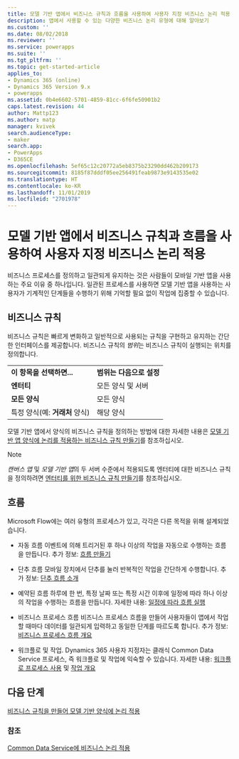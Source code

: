 ```yaml
---
title: 모델 기반 앱에서 비즈니스 규칙과 흐름을 사용하여 사용자 지정 비즈니스 논리 적용 | MicrosoftDocs
description: 앱에서 사용할 수 있는 다양한 비즈니스 논리 유형에 대해 알아보기
ms.custom: ''
ms.date: 08/02/2018
ms.reviewer: ''
ms.service: powerapps
ms.suite: ''
ms.tgt_pltfrm: ''
ms.topic: get-started-article
applies_to:
- Dynamics 365 (online)
- Dynamics 365 Version 9.x
- powerapps
ms.assetid: 0b4e6602-5701-4859-81cc-6f6fe50901b2
caps.latest.revision: 44
author: Mattp123
ms.author: matp
manager: kvivek
search.audienceType:
- maker
search.app:
- PowerApps
- D365CE
ms.openlocfilehash: 5ef65c12c20772a5eb8375b23290dd462b209173
ms.sourcegitcommit: 8185f87dddf05ee256491feab9873e9143535e02
ms.translationtype: HT
ms.contentlocale: ko-KR
ms.lasthandoff: 11/01/2019
ms.locfileid: "2701978"
---
```

# <a name="apply-custom-business-logic-with-business-rules-and-flows-in-model-driven-apps"></a>모델 기반 앱에서 비즈니스 규칙과 흐름을 사용하여 사용자 지정 비즈니스 논리 적용

비즈니스 프로세스를 정의하고 일관되게 유지하는 것은 사람들이 모바일 기반 앱을 사용하는 주요 이유 중 하나입니다. 일관된 프로세스를 사용하면 모델 기반 앱을 사용하는 사용자가 기계적인 단계들을 수행하기 위해 기억할 필요 없이 작업에 집중할 수 있습니다. 

## <a name="business-rules"></a>비즈니스 규칙

비즈니스 규칙은 빠르게 변화하고 일반적으로 사용되는 규칙을 구현하고 유지하는 간단한 인터페이스를 제공합니다. 비즈니스 규칙의 *범위*는 비즈니스 규칙이 실행되는 위치를 정의합니다.

|||  
|-|-|  
|**이 항목을 선택하면...**|**범위는 다음으로 설정**|  
|**엔터티**|모든 양식 및 서버|  
|**모든 양식**|모든 양식|  
|특정 양식(예: **거래처** 양식)|해당 양식| 

모델 기반 앱에서 양식의 비즈니스 규칙을 정의하는 방법에 대한 자세한 내용은 [모델 기반 앱 양식에 논리를 적용하는 비즈니스 규칙 만들기](create-business-rules-recommendations-apply-logic-form.md)를 참조하십시오.

> [!NOTE]
> *캔버스 앱* 및 *모델 기반 앱*의 두 서버 수준에서 적용되도록 엔터티에 대한 비즈니스 규칙을 정의하려면 [엔터티를 위한 비즈니스 규칙 만들기](/powerapps/maker/common-data-service/data-platform-create-business-rule)를 참조하십시오.

## <a name="flows"></a>흐름  
  
Microsoft Flow에는 여러 유형의 프로세스가 있고, 각각은 다른 목적을 위해 설계되었습니다.  

-   자동 흐름 이벤트에 의해 트리거된 후 하나 이상의 작업을 자동으로 수행하는 흐름을 만듭니다. 추가 정보: [흐름 만들기](/flow/get-started-logic-flow)
    
-   단추 흐름 모바일 장치에서 단추를 눌러 반복적인 작업을 간단하게 수행합니다. 추가 정보: [단추 흐름 소개](/flow/introduction-to-button-flows)
  
-   예약된 흐름 하루에 한 번, 특정 날짜 또는 특정 시간 이후에 일정에 따라 하나 이상의 작업을 수행하는 흐름을 만듭니다. 자세한 내용: [일정에 따라 흐름 실행](/flow/run-scheduled-tasks)
  
-   비즈니스 프로세스 흐름  비즈니스 프로세스 흐름을 만들어 사용자들이 앱에서 작업할 때마다 데이터를 일관되게 입력하고 동일한 단계를 따르도록 합니다. 추가 정보: [비즈니스 프로세스 흐름 개요](/flow/business-process-flows-overview)

-   워크플로 및 작업. Dynamics 365 사용자 지정자는 클래식 Common Data Service 프로세스, 즉 워크플로 및 작업에 익숙할 수 있습니다. 자세한 내용: [워크플로 프로세스 사용](/flow/workflow-processes) 및 [작업 개요](/flow/actions)
  
## <a name="next-step"></a>다음 단계

[비즈니스 규칙을 만들어 모델 기반 양식에 논리 적용](create-business-rules-recommendations-apply-logic-form.md)

### <a name="see-also"></a>참조

[Common Data Service에 비즈니스 논리 적용](../common-data-service/cds-processes.md)
